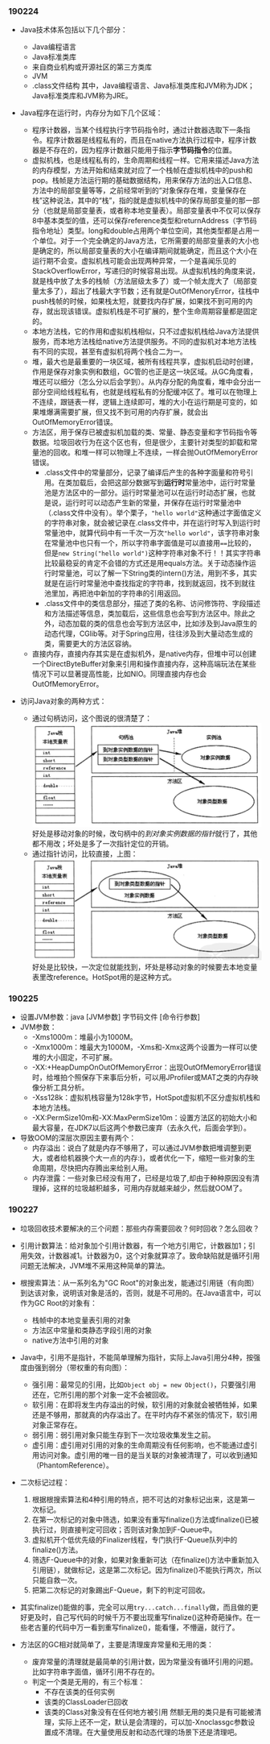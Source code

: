 ### 190224

* Java技术体系包括以下几个部分：
  * Java编程语言
  * Java标准类库
  * 来自商业机构或开源社区的第三方类库
  * JVM
  * .class文件结构
其中，Java编程语言、Java标准类库和JVM称为JDK；Java标准类库和JVM称为JRE。

* Java程序在运行时，内存分为如下几个区域：
  * 程序计数器，当某个线程执行字节码指令时，通过计数器选取下一条指令。程序计数器是线程私有的，而且在native方法执行过程中，程序计数器是不存在的，因为程序计数器只能用于指示**字节码指令**的位置。
  * 虚拟机栈，也是线程私有的，生命周期和线程一样。它用来描述Java方法的内存模型，方法开始和结束就对应了一个栈帧在虚拟机栈中的push和pop。栈帧是方法运行期的基础数据结构，用来保存方法的出入口信息、方法中的局部变量等等，之前经常听到的“对象保存在堆，变量保存在栈”这种说法，其中的“栈”，指的就是虚拟机栈中的保存局部变量的那一部分（也就是局部变量表，或者称本地变量表）。局部变量表中不仅可以保存8中基本类型的值，还可以保存reference类型和returnAddress（字节码指令地址）类型。long和double占用两个单位空间，其他类型都是占用一个单位。对于一个完全确定的Java方法，它所需要的局部变量表的大小也是确定的，所以局部变量表的大小在编译期间就能确定，而且这个大小在运行期不会变。虚拟机栈可能会出现两种异常，一个是喜闻乐见的StackOverflowError，写递归的时候容易出现。从虚拟机栈的角度来说，就是栈中放了太多的栈帧（方法层级太多了）或一个帧太庞大了（局部变量太多了），超出了栈最大字节数；还有就是OutOfMenoryError，往栈中push栈帧的时候，如果栈太短，就要找内存扩展，如果找不到可用的内存，就出现该错误。虚拟机栈是不可扩展的，整个生命周期容量都是固定的。
  * 本地方法栈，它的作用和虚拟机栈相似，只不过虚拟机栈给Java方法提供服务，而本地方法栈给native方法提供服务。不同的虚拟机对本地方法栈有不同的实现，甚至有虚拟机将两个栈合二为一。
  * 堆，最大也是最重要的一块区域，被所有线程共享，虚拟机启动时创建，作用是保存对象实例和数组，GC管的也正是这一块区域。从GC角度看，堆还可以细分（怎么分以后会学到）。从内存分配的角度看，堆中会分出一部分空间给线程私有，也就是线程私有的分配缓冲区了。堆可以在物理上不连续，跟链表一样，逻辑上连续即可，堆的大小在运行期是可变的，如果堆爆满需要扩展，但又找不到可用的内存扩展，就会出OutOfMemoryError错误。
  * 方法区，用于保存已被虚拟机加载的类、常量、静态变量和字节码指令等数据。垃圾回收行为在这个区也有，但是很少，主要针对类型的卸载和常量池的回收。和堆一样可以物理上不连续，一样会抛OutOfMemoryError错误。
    * .class文件中的常量部分，记录了编译后产生的各种字面量和符号引用。在类加载后，会把这部分数据写到**运行时**常量池中，运行时常量池是方法区中的一部分。运行时常量池可以在运行时动态扩展，也就是说，运行时可以动态产生新的常量，并保存在运行时常量池中（.class文件中没有）。举个栗子，`"hello world"`这种通过字面值定义的字符串对象，就会被记录在.class文件中，并在运行时写入到运行时常量池中，就算代码中有一千次一万次`"hello world"`，该字符串对象在常量池中也只有一个，所以字符串字面值是可以直接用`==`比较的，但是`new String("hello world")`这种字符串对象不行！！其实字符串比较最稳妥的肯定不会错的方式还是用equals方法。关于动态操作运行时常量池，可以了解一下String类的intern()方法，用到不多，其实就是在运行时常量池中查找指定的字符串，找到就返回，找不到就往池里加，再把池中新加的字符串的引用返回。
    * .class文件中的类信息部分，描述了类的名称、访问修饰符、字段描述和方法描述等信息，类加载后，这些信息也会写到方法区中。除此之外，动态加载的类的信息也会写到方法区中，比如涉及到Java原生的动态代理，CGlib等。对于Spring应用，往往涉及到大量动态生成的类，需要更大的方法区容纳。
  * 直接内存，直接内存其实是在虚拟机外，是native内存，但堆中可以创建一个DirectByteBuffer对象来引用和操作直接内存，这种高端玩法在某些情况下可以显著提高性能，比如NIO。同理直接内存也会OutOfMemoryError。

* 访问Java对象的两种方式：
  * 通过句柄访问，这个图说的很清楚了：
    ![](通过句柄访问对象.png)
    好处是移动对象的时候，改句柄中的*到对象实例数据的指针*就行了，其他都不用改；坏处是多了一次指针定位的开销。
  * 通过指针访问，比较直接，上图：
    ![](通过指针访问对象.png)
    好处是比较快，一次定位就能找到，坏处是移动对象的时候要去本地变量表里改reference。HotSpot用的是这种方式。

### 190225

* 设置JVM参数：java [JVM参数] 字节码文件 [命令行参数]
* JVM参数：
  * -Xms1000m：堆最小为1000M。
  * -Xmx1000m：堆最大为1000M，-Xms和-Xmx这两个设置为一样可以使堆的大小固定，不可扩展。
  * -XX:+HeapDumpOnOutOfMemoryError：出现OutOfMemoryError错误时，给堆拍个照保存下来事后分析，可以用JProfiler或MAT之类的内存映像分析工具分析。
  * -Xss128k：虚拟机栈容量为128k字节，HotSpot虚拟机不区分虚拟机栈和本地方法栈。
  * -XX:PermSize10m和-XX:MaxPermSize10m：设置方法区的初始大小和最大容量，在JDK7以后这两个参数已废弃（去永久代，后面会学到）。
* 导致OOM的深层次原因主要有两个：
  * 内存溢出：说白了就是内存不够用了，可以通过JVM参数把堆调整到更大，或者给机器换个大一点的内存:)，或者优化一下，缩短一些对象的生命周期，尽快把内存腾出来给别人用。
  * 内存泄露：一些对象已经没有用了，已经是垃圾了,却由于种种原因没有清理掉，这样的垃圾越积越多，可用内存就越来越少，然后就OOM了。

### 190227

* 垃圾回收技术要解决的三个问题：那些内存需要回收？何时回收？怎么回收？

* 引用计数算法：给对象加个引用计数器，有一个地方引用它，计数器加1；引用失效，计数器减1。计数器为0，这个对象就算凉了。致命缺陷就是循环引用问题无法解决，JVM堆不采用这种简单的算法。
* 根搜索算法：从一系列名为"GC Root"的对象出发，能通过引用链（有向图）到达该对象，说明该对象是活的，否则，就是不可用的。在Java语言中，可以作为GC Root的对象有：
  * 栈帧中的本地变量表引用的对象
  * 方法区中常量和类静态字段引用的对象
  * native方法中引用的对象
* Java中，引用不是指针，不能简单理解为指针，实际上Java引用分4种，按强度由强到弱分（带权重的有向图）：
  * 强引用：最常见的引用，比如`Object obj = new Object()`，只要强引用还在，它所引用的那个对象一定不会被回收。
  * 软引用：在即将发生内存溢出的时候，软引用的对象就会被牺牲掉，如果还是不够用，那就真的内存溢出了。在平时内存不紧张的情况下，软引用对象正常存在。
  * 弱引用：弱引用对象只能生存到下一次垃圾收集发生之前。
  * 虚引用：虚引用对引用的对象的生命周期没有任何影响，也不能通过虚引用访问对象。虚引用的唯一目的是当关联的对象被清理了，可以收到通知（PhantomReference）。
* 二次标记过程：
  1. 根据根搜索算法和4种引用的特点，把不可达的对象标记出来，这是第一次标记。
  1. 在第一次标记的对象中筛选，如果没有重写finalize()方法或finalize()已被执行过，则直接判定可回收；否则该对象加到F-Queue中。
  1. 虚拟机开个低优先级的Finalizer线程，专门执行F-Queue队列中的finalize()方法。
  1. 筛选F-Queue中的对象，如果对象重新可达（在finalize()方法中重新加入引用链），就做标记，这是第二次标记。因为finalize()不能执行两次，所以只能自救一次。
  1. 把第二次标记的对象踢出F-Queue，剩下的判定可回收。
* 其实finalize()能做的事，完全可以用`try...catch...finally`做，而且做的更好更及时，自己写代码的时候千万不要出现重写finalize()这种奇葩操作。在一些老古董的代码中万一看到重写finalize()，能看懂，不懵逼，就行了。
* 方法区的GC相对就简单了，主要是清理废弃常量和无用的类：
  * 废弃常量的清理就是最简单的引用计数，因为常量没有循环引用的问题。比如字符串字面值，循环引用不存在的。
  * 判定一个类是无用的，有三个标准：
    * 不存在该类的任何实例
    * 该类的ClassLoader已回收
    * 该类的Class对象没有在任何地方被引用
    然额无用的类只是有可能被清理，实际上还不一定，默认是会清理的，可以加-Xnoclassgc参数设置成不清理。在大量使用反射和动态代理的场景下还是清理吧。